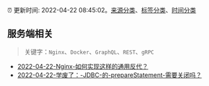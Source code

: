 :alarm_clock: 更新时间: 2022-04-22 08:45:02。[来源分类](../README.md)、[标签分类](../TAGS.md)、[时间分类](../TIMELINE.md)

## 服务端相关


> 关键字：`Nginx`、`Docker`、`GraphQL`、`REST`、`gRPC`



- [2022-04-22-Nginx-如何实现这样的通用反代？](https://www.v2ex.com/t/848615) 
- [2022-04-22-学废了：-JDBC-的-prepareStatement-需要关闭吗？](https://www.v2ex.com/t/848593) 